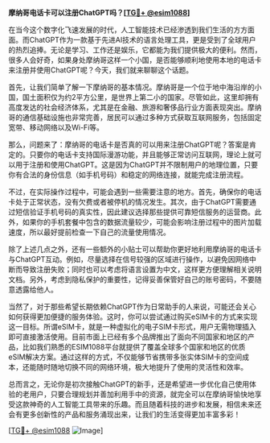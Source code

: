 **摩纳哥电话卡可以注册ChatGPT吗？[[TG💪+ @esim1088](https://t.me/s/esim1088)]**

在当今这个数字化飞速发展的时代，人工智能技术已经渗透到我们生活的方方面面。而ChatGPT作为一款基于先进AI技术的语言处理工具，更是受到了全球用户的热烈追捧。无论是学习、工作还是娱乐，它都能为我们提供极大的便利。然而，很多人会好奇，如果身处摩纳哥这样一个小国，是否能够顺利地使用本地的电话卡来注册并使用ChatGPT呢？今天，我们就来聊聊这个话题。

首先，让我们简单了解一下摩纳哥的基本情况。摩纳哥是一个位于地中海沿岸的小国，国土面积仅为约2平方公里，是世界上第二小的国家。尽管如此，这里却拥有高度发达的社会经济体系，尤其是在金融、旅游和奢侈品行业方面表现突出。摩纳哥的通信基础设施也非常完善，居民可以通过多种方式获取互联网服务，包括固定宽带、移动网络以及Wi-Fi等。

那么，问题来了：摩纳哥的电话卡是否真的可以用来注册ChatGPT呢？答案是肯定的。只要你的电话卡支持国际漫游功能，并且能够正常访问互联网，理论上就可以用于注册和使用ChatGPT。这是因为ChatGPT并不限制用户的地理位置，只要你有合法的身份信息（如手机号码）和稳定的网络连接，就能完成注册流程。

不过，在实际操作过程中，可能会遇到一些需要注意的地方。首先，确保你的电话卡处于正常状态，没有欠费或者被停机的情况发生。其次，由于ChatGPT需要通过短信验证手机号码的真实性，因此建议选择那些提供可靠短信服务的运营商。此外，如果你的手机套餐中包含的数据流量较少，可能会影响注册过程中的图片加载速度，所以最好提前检查一下自己的流量使用情况。

除了上述几点之外，还有一些额外的小贴士可以帮助你更好地利用摩纳哥的电话卡与ChatGPT互动。例如，尽量选择在信号较强的区域进行操作，以避免因网络中断而导致注册失败；同时也可以考虑将语言设置为中文，这样更方便理解相关说明文档。另外，考虑到隐私保护的重要性，记得妥善保管好自己的账号密码，不要随意透露给他人。

当然了，对于那些希望长期依赖ChatGPT作为日常助手的人来说，可能还会关心如何获得更加便捷的服务体验。这时，你可以尝试通过购买eSIM卡的方式来实现这一目标。所谓eSIM卡，就是一种虚拟化的电子SIM卡形式，用户无需物理插入即可直接激活使用。目前市面上已经有多个品牌推出了面向不同国家和地区的产品，比如我们熟悉的ESIM1088平台就提供了覆盖全球多个国家和地区的优质eSIM解决方案。通过这样的方式，不仅能够节省携带多张实体SIM卡的空间成本，还能随时随地切换不同的网络环境，极大地提升了使用的灵活性和效率。

总而言之，无论你是初次接触ChatGPT的新手，还是希望进一步优化自己使用体验的老用户，只要合理规划并善加利用手中的资源，就完全可以在摩纳哥愉快地享受这款神奇的人工智能工具带来的乐趣。而且随着科技的进步和发展，相信未来还会有更多创新性的产品和服务涌现出来，让我们的生活变得更加丰富多彩！

[[TG💪+ @esim1088](https://t.me/s/esim1088) ![Image](https://i.postimg.cc/4NQfJmqS/Snipaste-2025-05-13-00-14-12.png)]